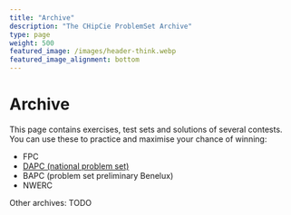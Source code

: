 ```yaml
---
title: "Archive"
description: "The CHipCie ProblemSet Archive"
type: page
weight: 500
featured_image: /images/header-think.webp
featured_image_alignment: bottom
---
```

# Archive
This page contains exercises, test sets and solutions of several contests. You can use these to practice and maximise your chance of winning:

 * FPC
 * [DAPC (national problem set)](/archive/dapc)
 * BAPC (problem set preliminary Benelux)
 * NWERC

Other archives: TODO




